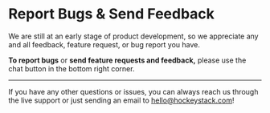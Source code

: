 # Report Bugs & Send Feedback

We are still at an early stage of product development, so we appreciate any and all feedback, feature request, or bug report you have.

**To report bugs** or **send feature requests and feedback,** please use the chat button in the bottom right corner.

---

If you have any other questions or issues, you can always reach us through the live support or just sending an email to [hello@hockeystack.com](mailto:hello@hockeystack.com)!